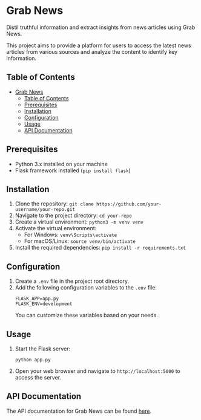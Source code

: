 # Grab News

Distil truthful information and extract insights from news articles using Grab News. 

This project aims to provide a platform for users to access the latest news articles from various sources and analyze the content to identify key information.

## Table of Contents

- [Grab News](#grab-news)
  - [Table of Contents](#table-of-contents)
  - [Prerequisites](#prerequisites)
  - [Installation](#installation)
  - [Configuration](#configuration)
  - [Usage](#usage)
  - [API Documentation](#api-documentation)

## Prerequisites

- Python 3.x installed on your machine
- Flask framework installed (`pip install flask`)

## Installation

1. Clone the repository: `git clone https://github.com/your-username/your-repo.git`
2. Navigate to the project directory: `cd your-repo`
3. Create a virtual environment: `python3 -m venv venv`
4. Activate the virtual environment:
    - For Windows: `venv\Scripts\activate`
    - For macOS/Linux: `source venv/bin/activate`
5. Install the required dependencies: `pip install -r requirements.txt`

## Configuration

1. Create a `.env` file in the project root directory.
2. Add the following configuration variables to the `.env` file:
    ```
    FLASK_APP=app.py
    FLASK_ENV=development
    ```
    You can customize these variables based on your needs.

## Usage

1. Start the Flask server:
    ```
    python app.py
    ```
2. Open your web browser and navigate to `http://localhost:5000` to access the server.

## API Documentation

The API documentation for Grab News can be found [here](api-docs.md).